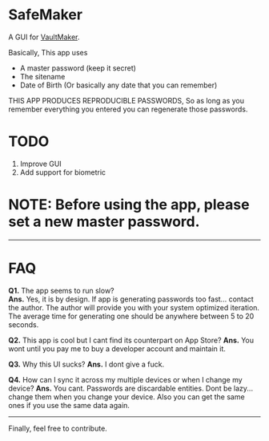 # SafeMaker

A GUI for [VaultMaker](https://github.com/Noirdemort/VaultMaker.git).

Basically, This app uses 
  - A master password (keep it secret)
  - The sitename
  - Date of Birth (Or basically any date that you can remember)
 
THIS APP PRODUCES REPRODUCIBLE PASSWORDS, So as long as you remember everything you entered you can regenerate those passwords.



# TODO

1. Improve GUI
2. Add support for biometric


# NOTE: Before using the app, please set a new master password.


-----


# FAQ

**Q1.** The app seems to run slow?  
**Ans.** Yes, it is by design. If app is generating passwords too fast... contact the author. The author will provide you with your system optimized iteration.
The average time for generating one should be anywhere between 5 to 20 seconds.

**Q2.** This app is cool but I cant find its counterpart on App Store?
**Ans.** You wont until you pay me to buy a developer account and maintain it.

**Q3.** Why this UI sucks?
**Ans.** I dont give a fuck.

**Q4.** How can I sync it across my multiple devices or when I change my device?
**Ans.** You cant. Passwords are discardable entities. Dont be lazy... change them when you change your device. Also you can get the same ones if you use the same data again.

---

Finally, feel free to contribute.
